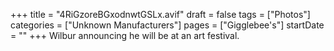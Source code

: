 +++
title = "4RiGzoreBGxodnwtGSLx.avif"
draft = false
tags = ["Photos"]
categories = ["Unknown Manufacturers"]
pages = ["Gigglebee's"]
startDate = ""
+++
Wilbur announcing he will be at an art festival.
